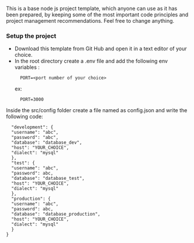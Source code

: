 This is a base node js project template, which anyone can use as it has been prepared, by keeping some of the most important code principles and project management recommendations. 
Feel free to change anything.
### Setup the project
- Download this template from Git Hub and open it in a text editor of your choice.
- In the root directory create a .env file and add the following env variables :
  ```
    PORT=<port number of your choice>
  ```
  ex:
  ```
    PORT=3000
  ```
Inside the src/config folder create a file named as config.json and write the
following code:
```{
  "development": {
  "username": "abc",
  "password": "abc",
  "database": "database_dev",
  "host": "YOUR_CHOICE",
  "dialect": "mysql"
  },
  "test": {
  "username": "abc",
  "password": abc,
  "database": "database_test",
  "host": "YOUR_CHOICE",
  "dialect": "mysql"
  },
  "production": {
  "username": "abc",
  "password": abc,
  "database": "database_production",
  "host": "YOUR_CHOICE",
  "dialect": "mysql"
  }
}
```
